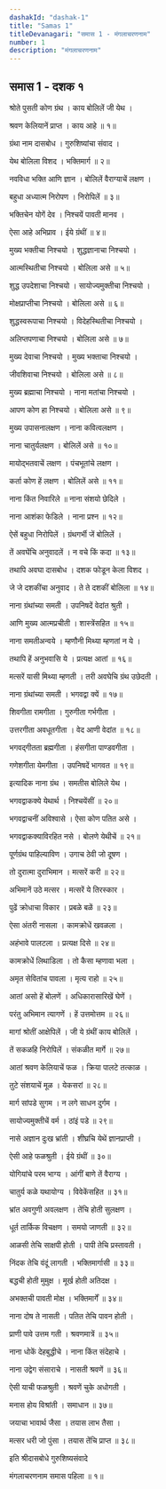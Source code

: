 ```yaml
---
dashakId: "dashak-1"
title: "Samas 1"
titleDevanagari: "समास 1 - मंगलाचरणनाम"
number: 1
description: "मंगलाचरणनाम"
---
```


## समास 1 - दशक १

श्रोते पुसती कोण ग्रंथ । काय बोलिलें जी येथ ।

श्रवण केलियानें प्राप्त । काय आहे ॥ १॥

ग्रंथा नाम दासबोध । गुरुशिष्यांचा संवाद ।

येथ बोलिला विशद । भक्तिमार्ग ॥ २॥

नवविधा भक्ति आणि ज्ञान । बोलिलें वैराग्याचें लक्षण ।

बहुधा अध्यात्म निरोपण । निरोपिलें ॥ ३॥

भक्तिचेन योगें देव । निश्चयें पावती मानव ।

ऐसा आहे अभिप्राव । ईये ग्रंथीं ॥ ४॥

मुख्य भक्तीचा निश्चयो । शुद्धज्ञानाचा निश्चयो ।

आत्मस्थितीचा निश्चयो । बोलिला असे ॥ ५॥

शुद्ध उपदेशाचा निश्चयो । सायोज्यमुक्तीचा निश्चयो ।

मोक्षप्राप्तीचा निश्चयो । बोलिला असे ॥ ६॥

शुद्धस्वरूपाचा निश्चयो । विदेहस्थितीचा निश्चयो ।

अलिप्तपणाचा निश्चयो । बोलिला असे ॥ ७॥

मुख्य देवाचा निश्चयो । मुख्य भक्ताचा निश्चयो ।

जीवशिवाचा निश्चयो । बोलिला असे ॥ ८॥

मुख्य ब्रह्माचा निश्चयो । नाना मतांचा निश्चयो ।

आपण कोण हा निश्चयो । बोलिला असे ॥ ९॥

मुख्य उपासनालक्षण । नाना कवित्वलक्षण ।

नाना चातुर्यलक्षण । बोलिलें असे ॥ १०॥

मायोद्भतवाचें लक्षण । पंचभूतांचे लक्षण ।

कर्ता कोण हें लक्षण । बोलिलें असे ॥ ११॥

नाना किंत निवारिले ॥ नाना संशयो छेदिले ।

नाना आशंका फेडिले । नाना प्रश्न ॥ १२॥

ऐसें बहुधा निरोपिलें । ग्रंथगर्भी जें बोलिलें ।

तें अवघेंचि अनुवादलें । न वचे किं कदा ॥ १३॥

तथापि अवघा दासबोध । दशक फोडून केला विशद ।

जे जे दशकींचा अनुवाद । ते ते दशकीं बोलिला ॥ १४॥

नाना ग्रंथांच्या समती । उपनिषदें वेदांत श्रुती ।

आणि मुख्य आत्मप्रचीती । शास्त्रेंसहित ॥ १५॥

नाना समती‍अन्वये । म्हणौनी मिथ्या म्हणतां न ये ।

तथापि हें अनुभवासि ये । प्रत्यक्ष आतां ॥ १६॥

मत्सरें यासी मिथ्या म्हणती । तरी अवघेचि ग्रंथ उछेदती ।

नाना ग्रंथांच्या समती । भगवद्वा क्यें ॥ १७॥

शिवगीता रामगीता । गुरुगीता गर्भगीता ।

उत्तरगीता अवधूतगीता । वेद आणी वेदांत ॥ १८॥

भगवद्गीतता ब्रह्मगीता । हंसगीता पाण्डवगीता ।

गणेशगीता येमगीता । उपनिषदें भागवत ॥ १९॥

इत्यादिक नाना ग्रंथ । समतीस बोलिले येथ ।

भगवद्वाकक्ये येथार्थ । निश्चयेंसीं ॥ २०॥

भगवद्वाचनीं अविश्वासे । ऐसा कोण पतित असे ।

भगवद्वाकक्याविरहित नसे । बोलणे येथीचें ॥ २१॥

पूर्णग्रंथ पाहिल्याविण । उगाच ठेवी जो दूषण ।

तो दुरात्मा दुराभिमान । मत्सरें करी ॥ २२॥

अभिमानें उठे मत्सर । मत्सरें ये तिरस्कार ।

पुढें क्रोधाचा विकार । प्रबळे बळें ॥ २३॥

ऐसा अंतरी नासला । कामक्रोधें खवळला ।

अहंभावे पालटला । प्रत्यक्ष दिसे ॥ २४॥

कामक्रोधें लिथाडिला । तो कैसा म्हणावा भला ।

अमृत सेवितांच पावला । मृत्य राहो ॥ २५॥

आतां असो हें बोलणें । अधिकारासारिखें घेणें ।

परंतु अभिमान त्यागणें । हें उत्तमोत्तम ॥ २६॥

मागां श्रोतीं आक्षेपिलें । जी ये ग्रंथीं काय बोलिलें ।

तें सकळहि निरोपिलें । संकळीत मार्गे ॥ २७॥

आतां श्रवण केलियाचें फळ । क्रिया पालटे तत्काळ ।

तुटे संशयाचें मूळ । येकसरां ॥ २८॥

मार्ग सांपडे सुगम । न लगे साधन दुर्गम ।

सायोज्यमुक्तीचें वर्म । ठांइं पडे ॥ २९॥

नासे अज्ञान दुःख भ्रांती । शीघ्रचि येथें ज्ञानप्राप्ती ।

ऐसी आहे फळश्रुती । ईये ग्रंथीं ॥ ३०॥

योगियांचे परम भाग्य । आंगीं बाणे तें वैराग्य ।

चातुर्य कळे यथायोग्य । विवेकेंसहित ॥ ३१॥

भ्रांत अवगुणी अवलक्षण । तेंचि होती सुलक्षण ।

धूर्त तार्किक विचक्षण । समयो जाणती ॥ ३२॥

आळसी तेचि साक्षपी होती । पापी तेचि प्रस्तावती ।

निंदक तेचि वंदूं लागती । भक्तिमार्गासी ॥ ३३॥

बद्धची होती मुमुक्ष । मूर्ख होती अतिदक्ष ।

अभक्तची पावती मोक्ष । भक्तिमार्गें ॥ ३४॥

नाना दोष ते नासती । पतित तेचि पावन होती ।

प्राणी पावे उत्तम गती । श्रवणमात्रें ॥ ३५॥

नाना धोकें देहबुद्धीचे । नाना किंत संदेहाचे ।

नाना उद्वेग संसाराचे । नासती श्रवणें ॥ ३६॥

ऐसी याची फळश्रुती । श्रवणें चुके अधोगती ।

मनास होय विश्रांती । समाधान ॥ ३७॥

जयाचा भावार्थ जैसा । तयास लाभ तैसा ।

मत्सर धरी जो पुंसा । तयास तेंचि प्राप्त ॥ ३८॥

इति श्रीदासबोधे गुरुशिष्यसंवादे

मंगलाचरणनाम समास पहिला ॥ १॥
